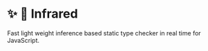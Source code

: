 # :sparkles: :rocket: Infrared

Fast light weight inference based static type checker in real time for JavaScript.
